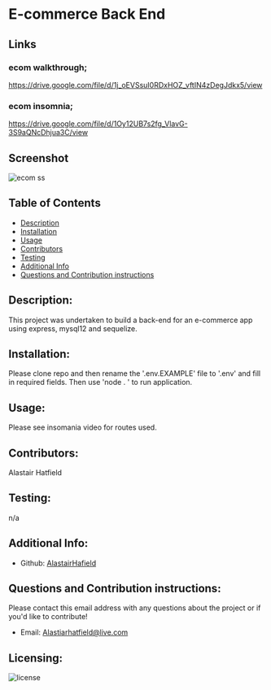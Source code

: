 # E-commerce Back End

  ## Links 
  ### ecom walkthrough;
  https://drive.google.com/file/d/1j_oEVSsuI0RDxHOZ_vftIN4zDegJdkx5/view
  ### ecom insomnia;
  https://drive.google.com/file/d/1Oy12UB7s2fg_VlavG-3S9aQNcDhjua3C/view
  
  ## Screenshot
  ![ecom ss](https://user-images.githubusercontent.com/114833466/218835810-cb605698-bd63-4798-820c-38796b55fa35.jpg)

  ## Table of Contents 
  - [Description](#description)
  - [Installation](#installation)
  - [Usage](#usage)
  - [Contributors](#contributors)
  - [Testing](#testing)
  - [Additional Info](#additional-info)
  - [Questions and Contribution instructions](#questions-and-contribution-instructions)
  ## Description:
  This project was undertaken to build a back-end for an e-commerce app using express, mysql12 and sequelize.
  ## Installation:
  Please clone repo and then rename the '.env.EXAMPLE' file to '.env' and fill in required fields. Then use 'node . ' to run application.
  ## Usage:
  Please see insomania video for routes used.
  ## Contributors:
  Alastair Hatfield
  ## Testing:
  n/a
  ## Additional Info:
  - Github: [AlastairHafield](https://github.com/AlastairHafield)
  ## Questions and Contribution instructions: 
  Please contact this email address with any questions about the project or if you'd like to contribute!
  - Email: Alastiarhatfield@live.com 
  ## Licensing:
  ![license](https://img.shields.io/badge/license-MIT-blue)
